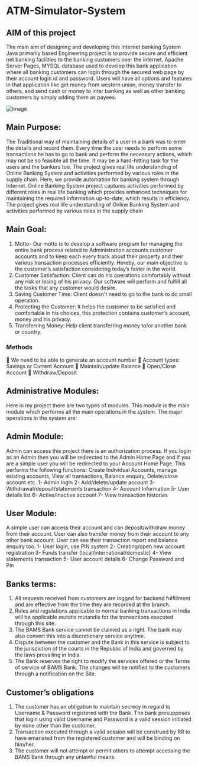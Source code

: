 # ATM-Simulator-System

## AIM of this project
The main aim of designing and developing this Internet banking System Java primarily based
Engineering project is to provide secure and efficient net banking facilities to the banking
customers over the internet. Apache Server Pages, MYSQL database used to develop this bank
application where all banking customers can login through the secured web page by their account
login id and password. Users will have all options and features in that application like get money
from western union, money transfer to others, and send cash or money to inter banking as well as
other banking customers by simply adding them as payees.

![image](https://github.com/pavankalyanchittala/ATM-Simulator-System/assets/117903644/78e06069-7832-49bd-9ad1-d5debe1ebdc4)


## Main Purpose:
The Traditional way of maintaining details of a user in a bank was to enter the details and record
them. Every time the user needs to perform some transactions he has to go to bank and perform
the necessary actions, which may not be so feasible all the time. It may be a hard-hitting task for
the users and the bankers too. The project gives real life understanding of Online Banking
System and activities performed by various roles in the supply chain. Here, we provide
automation for banking system through Internet. Online Banking System project captures
activities performed by different roles in real life banking which provides enhanced techniques
for maintaining the required information up-to-date, which results in efficiency. The project
gives real life understanding of Online Banking System and activities performed by various roles
in the supply chain

## Main Goal:
1. Motto- Our motto is to develop a software program for managing the entire bank process
related to Administration accounts customer accounts and to keep each every track about their
property and their various transaction processes efficiently.
Hereby, our main objective is the customer’s satisfaction considering today’s faster in the world.
2. Customer Satisfaction: Client can do his operations comfortably without any risk or losing of
his privacy. Our software will perform and fulfill all the tasks that any customer would desire.
3. Saving Customer Time: Client doesn't need to go to the bank to do small operation.
4. Protecting the Customer: It helps the customer to be satisfied and comfortable in his choices,
this protection contains customer’s account, money and his privacy.
5. Transferring Money: Help client transferring money to/or another bank or country.
   
### Methods
 We need to be able to generate an account number
 Account types: Savings or Current Account
 Maintain/update Balance
 Open/Close Account
 Withdraw/Deposit

## Administrative Modules:
Here in my project there are two types of modules. This module is the main module which performs all the main operations in the system. The major operations in the system are:

## Admin Module:
Admin can access this project there is an authorization process. If you login as an Admin then
you will be redirected to the Admin Home Page and if you are a simple user you will be
redirected to your Account Home Page. This performs the following functions: Create
Individual Accounts, manage existing accounts, View all transactions, Balance enquiry,
Delete/close account etc.
1- Admin login
2- Add/delete/update account
3- Withdrawal/deposit/statements transaction
4- Account Information
5- User details list
6- Active/Inactive account
7- View transaction histories

## User Module:
A simple user can access their account and can deposit/withdraw money from their account.
User can also transfer money from their account to any other bank account. User can see their
transaction report and balance enquiry too.
1- User login, use PIN system
2- Creating/open new account registration
3- Funds transfer (local/international/domestic)
4- View statements transaction
5- User account details
6- Change Password and Pin

## Banks terms:
1. All requests received from customers are logged for backend fulfillment and are effective
from the time they are recorded at the branch.
2. Rules and regulations applicable to normal banking transactions in India will be applicable
mutatis mutandis for the transactions executed through this site.
3. The BAMS Bank service cannot be claimed as a right. The bank may also convert this into a
discretionary service anytime.
4. Dispute between the customer and the Bank in this service is subject to the jurisdiction of the
courts in the Republic of India and governed by the laws prevailing in India.
5. The Bank reserves the right to modify the services offered or the Terms of service of
BAMS Bank. The changes will be notified to the customers through a notification on the Site.

## Customer’s obligations
1. The customer has an obligation to maintain secrecy in regard to Username &
Password registered with the Bank. The bank presupposes that login using valid
Username and Password is a valid session initiated by none other than the customer.
2. Transaction executed through a valid session will be construed by RR to have emanated from
the registered customer and will be binding on him/her.
3. The customer will not attempt or permit others to attempt accessing the BAMS Bank through
any unlawful means.
